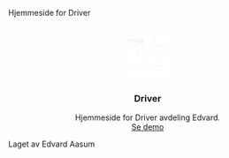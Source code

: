 Hjemmeside for Driver



<!-- PROJECT LOGO -->
<br />
<div align="center">
  <a href="https://github.com/github_username/repo_name">
    <img src="assets/images/logo.png" alt="Logo" width="80" height="80">
  </a>

<h3 align="center">Driver</h3>

  <p align="center">
    Hjemmeside for Driver avdeling Edvard. 
    <br />
    <a href="https://stuntscream.github.io/kjoreskolen/index.html">Se demo</a>
  </p>
</div>

Laget av Edvard Aasum
